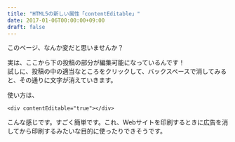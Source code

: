 ```yaml
---
title: "HTML5の新しい属性「contentEditable」"
date: 2017-01-06T00:00:00+09:00
draft: false
---
```


このページ、なんか変だと思いませんか？

<div contentEditable="true">
  <p>実は、ここから下の投稿の部分が編集可能になっているんです！<br>試しに、投稿の中の適当なところをクリックして、バックスペースで消してみると、その通りに文字が消えていきます。</p>
  <p>使い方は、</p>
  <pre><code>&lt;div contentEditable="true"&gt;&lt;/div&gt;</code></pre>
  <p>こんな感じです。すごく簡単です。これ、Webサイトを印刷するときに広告を消してから印刷するみたいな目的に使ったりできそうです。</p>
</div>

